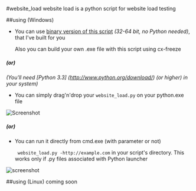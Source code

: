 #website_load
website load is a python script for website load testing

##using (Windows)

* You can use [binary version of this script](https://www.dropbox.com/s/mkzrrkv5hb3k8kx/website_load.zip) *(32-64 bit, no Python needed)*, that I've built for you

  Also you can build your own .exe file with this script using cx-freeze

##### (or)

*(You'll need [Python 3.3] (http://www.python.org/download/) (or higher) in your system)*

* You can simply drag'n'drop your `website_load.py` on your python.exe file

![Screenshot](http://i.imgur.com/OqVGN90.png)

##### (or)

* You can run it directly from cmd.exe (with parameter or not)

  ` website_load.py -http://example.com`
in your script's directory. This works only if .py files associated with Python launcher

![screenshot](http://i.imgur.com/BEPavfm.png)



##using (Linux)
coming soon

